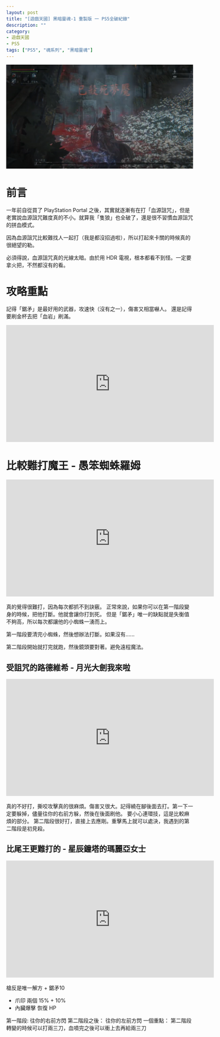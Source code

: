 ```yaml
---
layout: post
title: "[遊戲天國] 黑暗靈魂-1 重製版 一 PS5全破紀錄"
description: ""
category: 
- 遊戲天國 
- PS5
tags: ["PS5", "魂系列", "黑暗靈魂"]
---
```


![image-20241031235812644](../images/2022/image-20241031235812644.png)

# 前言

一年前自從買了 PlayStation Portal 之後，其實就逐漸有在打「血源詛咒」，但是老實說血源詛咒難度真的不小。就算我「隻狼」也全破了，還是很不習慣血源詛咒的拼血模式。

因為血源詛咒比較難找人一起打（我是都沒招過啦），所以打起來卡關的時候真的很絕望的勒。

必須得說，血源詛咒真的光線太暗。由於用 HDR 電視，根本都看不到怪。一定要拿火把，不然都沒有的看。



# 攻略重點

記得「鋸矛」是最好用的武器，攻速快（沒有之一），傷害又相當嚇人。 還是記得要刷金杯去把「血岩」刷滿。

<iframe width="560" height="315" src="https://www.youtube.com/embed/PfFbf6igOuA?si=mLAXidEusr5530Tu" title="YouTube video player" frameborder="0" allow="accelerometer; autoplay; clipboard-write; encrypted-media; gyroscope; picture-in-picture; web-share" referrerpolicy="strict-origin-when-cross-origin" allowfullscreen></iframe>

# 比較難打魔王 - 愚笨蜘蛛羅姆

<iframe width="560" height="315" src="https://www.youtube.com/embed/9OjC21VNSNE?si=aFXsrGAYowjfWgb4" title="YouTube video player" frameborder="0" allow="accelerometer; autoplay; clipboard-write; encrypted-media; gyroscope; picture-in-picture; web-share" referrerpolicy="strict-origin-when-cross-origin" allowfullscreen></iframe>

真的覺得很難打，因為每次都抓不到訣竅。 正常來說，如果你可以在第一階段變身的時候，把他打斷。他就會讓你打到死。 但是「鋸矛」唯一的缺點就是失衡值不夠高，所以每次都讓他的小蜘蛛一湧而上。

第一階段要清完小蜘蛛，然後想辦法打斷。如果沒有......

第二階段開始就打完就跑，然後鏡頭要對著。避免遠程魔法。



## 受詛咒的路德維希 - 月光大劍我來啦

<iframe width="560" height="315" src="https://www.youtube.com/embed/gYtJou35tPk?si=hMEwfWmxl_pTo5M0" title="YouTube video player" frameborder="0" allow="accelerometer; autoplay; clipboard-write; encrypted-media; gyroscope; picture-in-picture; web-share" referrerpolicy="strict-origin-when-cross-origin" allowfullscreen></iframe>

真的不好打，撕咬攻擊真的很麻煩。傷害又很大。記得繞在腳後面去打。第一下一定要躲掉，儘量往你的右前方躲，然後在後面刷他。 要小心連環技，這是比較麻煩的部分。 第二階段很好打，直接上去應剛。重擊馬上就可以處決，我遇到的第二階段是初見殺。



## 比尾王更難打的 - 星辰鐘塔的瑪麗亞女士

<iframe width="560" height="315" src="https://www.youtube.com/embed/0hi9hW3PcZ8?si=9KCm-TUtT5Uc2_V5" title="YouTube video player" frameborder="0" allow="accelerometer; autoplay; clipboard-write; encrypted-media; gyroscope; picture-in-picture; web-share" referrerpolicy="strict-origin-when-cross-origin" allowfullscreen></iframe>

槍反是唯一解方 + 鋸矛10 

- 爪印 兩個 15% + 10% 
- 內臟爆擊 恢復 HP

第一階段: 往你的右前方閃 第二階段之後： 往你的左前方閃 一個重點： 第二階段轉變的時候可以打兩三刀，血噴完之後可以衝上去再給兩三刀

